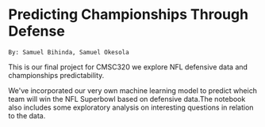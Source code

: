 # Predicting Championships Through Defense
` By: Samuel Bihinda, Samuel Okesola  `

This is our final project for CMSC320 we explore NFL defensive data and championships predictability.

We've incorporated our very own machine learning model to predict wheich team will win the NFL Superbowl based on defensive data.The notebook also includes some exploratory analysis on interesting questions in relation to the data.
